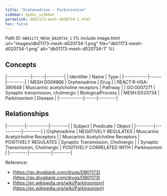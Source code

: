 ```yaml
---
title: "Orphenadrine - Parkinsonism"
sidebar: mydoc_sidebar
permalink: db01173-mesh-d020734-1.html
toc: false 
---
```



Path ID: `DB01173_MESH_D020734_1`
{% include image.html url="images/db01173-mesh-d020734-1.png" file="db01173-mesh-d020734-1.png" alt="db01173-mesh-d020734-1" %}

## Concepts

|------------|------|---------|
| Identifier | Name | Type    |
|------------|------|---------|
| MESH:D009966 | Orphenadrine | Drug |
| REACT:R-HSA-390648 | Muscarinic acetylcholine receptors | Pathway |
| GO:0007271 | Synaptic transmission, cholinergic | BiologicalProcess |
| MESH:D020734 | Parkinsonism | Disease |
|------------|------|---------|

## Relationships

|---------|-----------|---------|
| Subject | Predicate | Object  |
|---------|-----------|---------|
| Orphenadrine | NEGATIVELY REGULATES | Muscarinic Acetylcholine Receptors |
| Muscarinic Acetylcholine Receptors | POSITIVELY REGULATES | Synaptic Transmission, Cholinergic |
| Synaptic Transmission, Cholinergic | POSITIVELY CORRELATED WITH | Parkinsonism |
|---------|-----------|---------|

Reference: 
  - [https://go.drugbank.com/drugs/DB01173](https://go.drugbank.com/drugs/DB01173)
  - [https://en.wikipedia.org/wiki/Parkinsonism](https://en.wikipedia.org/wiki/Parkinsonism)
